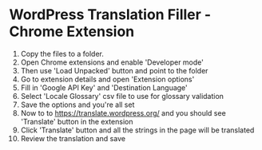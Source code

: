 # WordPress Translation Filler - Chrome Extension

1. Copy the files to a folder.
1. Open Chrome extensions and enable 'Developer mode'
1. Then use 'Load Unpacked' button and point to the folder
1. Go to extension details and open 'Extension options'
1. Fill in 'Google API Key' and 'Destination Language'
1. Select 'Locale Glossary' csv file to use for glossary validation
1. Save the options and you're all set
1. Now to to https://translate.wordpress.org/ and you should see 'Translate' button in the extension
1. Click 'Translate' button and all the strings in the page will be translated
1. Review the translation and save
